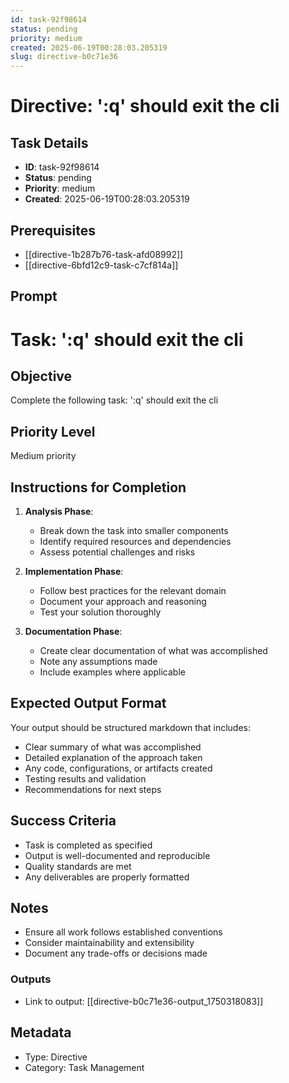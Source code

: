 ```yaml
---
id: task-92f98614
status: pending
priority: medium
created: 2025-06-19T00:28:03.205319
slug: directive-b0c71e36
---
```


# Directive: &#x27;:q&#x27; should exit the cli

## Task Details
- **ID**: task-92f98614
- **Status**: pending
- **Priority**: medium
- **Created**: 2025-06-19T00:28:03.205319

## Prerequisites
- [[directive-1b287b76-task-afd08992]]
- [[directive-6bfd12c9-task-c7cf814a]]

## Prompt
# Task: &#x27;:q&#x27; should exit the cli

## Objective
Complete the following task: &#x27;:q&#x27; should exit the cli

## Priority Level
Medium priority

## Instructions for Completion
1. **Analysis Phase**: 
   - Break down the task into smaller components
   - Identify required resources and dependencies
   - Assess potential challenges and risks

2. **Implementation Phase**:
   - Follow best practices for the relevant domain
   - Document your approach and reasoning
   - Test your solution thoroughly

3. **Documentation Phase**:
   - Create clear documentation of what was accomplished
   - Note any assumptions made
   - Include examples where applicable

## Expected Output Format
Your output should be structured markdown that includes:
- Clear summary of what was accomplished
- Detailed explanation of the approach taken
- Any code, configurations, or artifacts created
- Testing results and validation
- Recommendations for next steps

## Success Criteria
- Task is completed as specified
- Output is well-documented and reproducible
- Quality standards are met
- Any deliverables are properly formatted

## Notes
- Ensure all work follows established conventions
- Consider maintainability and extensibility
- Document any trade-offs or decisions made

### Outputs
- Link to output: [[directive-b0c71e36-output_1750318083]]

## Metadata
- Type: Directive
- Category: Task Management
